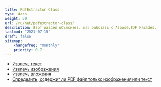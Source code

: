 ```yaml
---
title: PdfExtractor Class
type: docs
weight: 50
url: /ru/net/pdfextractor-class/
description: Этот раздел объясняет, как работать с Aspose.PDF Facades, используя класс PdfExtractor.
lastmod: "2021-07-15"
draft: false
sitemap:
    changefreq: "monthly"
    priority: 0.7
---
```


- [Извлечь текст](/pdf/ru/net/extract-text/)
- [Извлечь изображения](/pdf/ru/net/extract-images/)
- [Извлечь вложения](/pdf/ru/net/extract-attachments/)
- [Определить, содержит ли PDF файл только изображения или текст](/pdf/ru/net/find-whether-pdf-file-contains-images-or-text-only/)